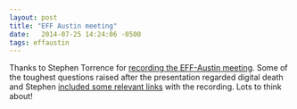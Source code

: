 ```yaml
---
layout: post
title: "EFF Austin meeting"
date:   2014-07-25 14:24:06 -0500
tags: effaustin
---
```

Thanks to Stephen Torrence for [recording the EFF-Austin meeting](http://effaustin.org/2014/07/21st-century-virtual-identity-a-recording). Some of the toughest questions raised after the presentation regarded digital death and Stephen [included some relevant links](https://www.youtube.com/watch?v=8U7_a_inWak) with the recording. Lots to think about!
